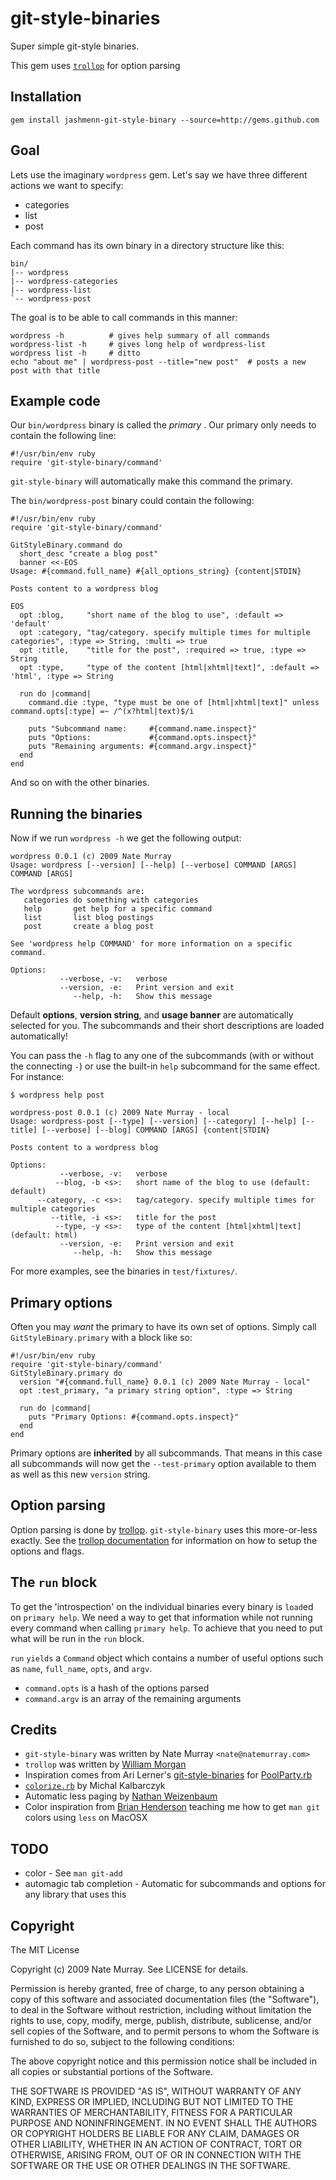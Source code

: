 git-style-binaries
==================

Super simple git-style binaries.

This gem uses [`trollop`](http://trollop.rubyforge.org/) for option parsing

## Installation

    gem install jashmenn-git-style-binary --source=http://gems.github.com

## Goal

Lets use the imaginary `wordpress` gem. Let's say we have three different
actions we want to specify:

* categories
* list
* post

Each command has its own binary in a directory structure like this:

    bin/
    |-- wordpress
    |-- wordpress-categories
    |-- wordpress-list
    `-- wordpress-post

The goal is to be able to call commands in this manner:

    wordpress -h          # gives help summary of all commands
    wordpress-list -h     # gives long help of wordpress-list
    wordpress list -h     # ditto
    echo "about me" | wordpress-post --title="new post"  # posts a new post with that title

## Example code
Our `bin/wordpress` binary is called the *primary* . Our primary only needs to contain the following line:

    #!/usr/bin/env ruby
    require 'git-style-binary/command'

`git-style-binary` will automatically make this command the primary. 

The `bin/wordpress-post` binary could contain the following: 

    #!/usr/bin/env ruby
    require 'git-style-binary/command'

    GitStyleBinary.command do
      short_desc "create a blog post"
      banner <<-EOS
    Usage: #{command.full_name} #{all_options_string} {content|STDIN}

    Posts content to a wordpress blog

    EOS
      opt :blog,     "short name of the blog to use", :default => 'default'
      opt :category, "tag/category. specify multiple times for multiple categories", :type => String, :multi => true
      opt :title,    "title for the post", :required => true, :type => String
      opt :type,     "type of the content [html|xhtml|text]", :default => 'html', :type => String

      run do |command|
        command.die :type, "type must be one of [html|xhtml|text]" unless command.opts[:type] =~ /^(x?html|text)$/i

        puts "Subcommand name:     #{command.name.inspect}"
        puts "Options:             #{command.opts.inspect}"
        puts "Remaining arguments: #{command.argv.inspect}"
      end
    end

And so on with the other binaries.

## Running the binaries 

Now if we run `wordpress -h` we get the following output:
     
    wordpress 0.0.1 (c) 2009 Nate Murray
    Usage: wordpress [--version] [--help] [--verbose] COMMAND [ARGS] COMMAND [ARGS]

    The wordpress subcommands are:
       categories do something with categories
       help       get help for a specific command
       list       list blog postings
       post       create a blog post

    See 'wordpress help COMMAND' for more information on a specific command.

    Options:
               --verbose, -v:   verbose
               --version, -e:   Print version and exit
                  --help, -h:   Show this message


Default **options**, **version string**, and **usage banner** are automatically selected for you. 
The subcommands and their short descriptions are loaded automatically!

You can pass the `-h` flag to any one of the subcommands (with or without the
connecting `-`) or use the built-in `help` subcommand for the same effect. For instance:

    $ wordpress help post

    wordpress-post 0.0.1 (c) 2009 Nate Murray - local
    Usage: wordpress-post [--type] [--version] [--category] [--help] [--title] [--verbose] [--blog] COMMAND [ARGS] {content|STDIN} 

    Posts content to a wordpress blog 

    Options:
               --verbose, -v:   verbose
              --blog, -b <s>:   short name of the blog to use (default: default)
          --category, -c <s>:   tag/category. specify multiple times for multiple categories
             --title, -i <s>:   title for the post
              --type, -y <s>:   type of the content [html|xhtml|text] (default: html)
               --version, -e:   Print version and exit
                  --help, -h:   Show this message

For more examples, see the binaries in `test/fixtures/`.

## Primary options

Often you may *want* the primary to have its own set of options. Simply call `GitStyleBinary.primary` with a block like so:

    #!/usr/bin/env ruby
    require 'git-style-binary/command'
    GitStyleBinary.primary do
      version "#{command.full_name} 0.0.1 (c) 2009 Nate Murray - local"
      opt :test_primary, "a primary string option", :type => String

      run do |command|
        puts "Primary Options: #{command.opts.inspect}"
      end
    end

Primary options are **inherited** by all subcommands. That means in this case
all subcommands will now get the `--test-primary` option available to them as
well as this new `version` string.

## Option parsing

Option parsing is done by [trollop](http://trollop.rubyforge.org/).
`git-style-binary` uses this more-or-less exactly. See the [trollop
documentation](http://trollop.rubyforge.org/) for information on how to setup
the options and flags.

## The `run` block

To get the 'introspection' on the individual binaries every binary is `load`ed
on `primary help`. We need a way to get that information while not running
every command when calling `primary help`. To achieve that you need to put what
will be run in the `run` block. 

`run` `yields` a `Command` object which contains a number of useful options
such as `name`, `full_name`, `opts`, and `argv`. 

* `command.opts` is a hash of the options parsed
* `command.argv` is an array of the remaining arguments

## Credits
* `git-style-binary` was written by Nate Murray `<nate@natemurray.com>`
* `trollop` was written by [William Morgan](http://trollop.rubyforge.org/) 
* Inspiration comes from Ari Lerner's [git-style-binaries](http://blog.xnot.org/2008/12/16/git-style-binaries/) for [PoolParty.rb](http://poolpartyrb.com)
* [`colorize.rb`](http://colorize.rubyforge.org) by Michal Kalbarczyk
* Automatic less paging by [Nathan Weizenbaum](http://nex-3.com/posts/73-git-style-automatic-paging-in-ruby)
* Color inspiration from [Brian Henderson](http://xcombinator.com) teaching me how to get `man git` colors using `less` on MacOSX


## TODO
* color - See `man git-add`
* automagic tab completion - Automatic for subcommands and options for any library that uses this

## Copyright

The MIT License

Copyright (c) 2009 Nate Murray. See LICENSE for details.

Permission is hereby granted, free of charge, to any person obtaining a copy
of this software and associated documentation files (the "Software"), to deal
in the Software without restriction, including without limitation the rights
to use, copy, modify, merge, publish, distribute, sublicense, and/or sell
copies of the Software, and to permit persons to whom the Software is
furnished to do so, subject to the following conditions:

The above copyright notice and this permission notice shall be included in
all copies or substantial portions of the Software.

THE SOFTWARE IS PROVIDED "AS IS", WITHOUT WARRANTY OF ANY KIND, EXPRESS OR
IMPLIED, INCLUDING BUT NOT LIMITED TO THE WARRANTIES OF MERCHANTABILITY,
FITNESS FOR A PARTICULAR PURPOSE AND NONINFRINGEMENT. IN NO EVENT SHALL THE
AUTHORS OR COPYRIGHT HOLDERS BE LIABLE FOR ANY CLAIM, DAMAGES OR OTHER
LIABILITY, WHETHER IN AN ACTION OF CONTRACT, TORT OR OTHERWISE, ARISING FROM,
OUT OF OR IN CONNECTION WITH THE SOFTWARE OR THE USE OR OTHER DEALINGS IN
THE SOFTWARE.
